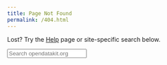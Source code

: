 ```yaml
---
title: Page Not Found
permalink: /404.html
---
```


Lost? Try the [Help](/help) page or site-specific search below.

<form method="get" action="http://www.google.com/search" target="_blank">
<input type="hidden" name="sitesearch" value="opendatakit.org" />
<input type="text" name="q" maxlength="255" placeholder="Search opendatakit.org" />
</form>
